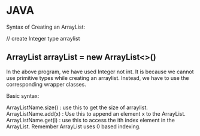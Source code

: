 # JAVA

Syntax of Creating an ArrayList:

// create Integer type arraylist

## ArrayList arrayList = new ArrayList<>() 
In the above program, we have used Integer not int. It is because we cannot use primitive types while creating an arraylist. Instead, we have to use the corresponding wrapper classes.

Basic syntax:

ArrayListName.size() : use this to get the size of arraylist.
ArrayListName.add(x) : Use this to append an element x to the ArrayList.
ArrayListName.get(i) : use this to access the ith index element in the ArrayList. Remember ArrayList uses 0 based indexing.
